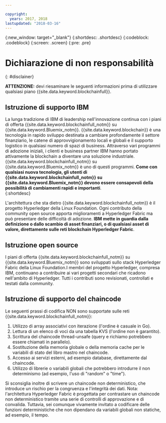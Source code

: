 ```yaml
---

copyright:
  years: 2017, 2018
lastupdated: "2018-03-16"
---
```


{:new_window: target="_blank"}
{:shortdesc: .shortdesc}
{:codeblock: .codeblock}
{:screen: .screen}
{:pre: .pre}


# Dichiarazione di non responsabilità
{: #disclainer}

**ATTENZIONE:** devi riesaminare le seguenti informazioni prima di utilizzare qualsiasi piano {{site.data.keyword.blockchainfull}}.

## Istruzione di supporto IBM

La lunga tradizione di IBM di leadership nell'innovazione continua con i piani di offerta {{site.data.keyword.blockchainfull_notm}} su {{site.data.keyword.Bluemix_notm}}. {{site.data.keyword.blockchain}} è una tecnologia in rapido sviluppo destinata a cambiare profondamente il settore finanziario, le catene di approvvigionamento locali e globali e il supporto logistico in qualsiasi numero di spazi di business. Attraverso vari programmi di adozione iniziali, i clienti e business partner IBM hanno portato attivamente la blockchain a diventare una soluzione industriale. {{site.data.keyword.blockchainfull_notm}} su {{site.data.keyword.Bluemix_notm}} è uno di questi programmi. **Come con qualsiasi nuova tecnologia, gli utenti di {{site.data.keyword.blockchainfull_notm}} su {{site.data.keyword.Bluemix_notm}} devono essere consapevoli della possibilità di cambiamenti rapidi e importanti**.  
{:shortdesc}

L'architettura che sta dietro {{site.data.keyword.blockchainfull_notm}} è il progetto Hyperledger della Linux Foundation. Ogni contributo della community open source apporta miglioramenti a Hyperledger Fabric ma può presentare delle difficoltà di adozione. **IBM mette in guardia dalla definizione o dallo scambio di asset finanziari, o di qualsiasi asset di valore, direttamente sulle reti blockchain Hyperledger Fabric**.  

## Istruzione open source

I piani di offerta {{site.data.keyword.blockchainfull_notm}} su {{site.data.keyword.Bluemix_notm}} sono sviluppati sullo stack Hyperledger Fabric della Linux Foundation.I membri del progetto Hyperledger, compresa IBM, continuano a contribuire ai vari progetti secondari che ricadono nell'ambito di Hyperledger. Tutti i contributi sono revisionati, controllati e testati dalla community.

## Istruzione di supporto del chaincode

Le seguenti prassi di codifica NON sono supportate sulle reti {{site.data.keyword.blockchainfull_notm}}:

1. Utilizzo di array associativi con iterazione (l'ordine è casuale in Go).
2. Lettura di un elenco di voci da una tabella KVS (l'ordine non è garantito).
3. Scrittura del chaincode thread-unsafe (query e richiamo potrebbero essere chiamati in parallelo).
4. Sostituzione della memoria globale o della memoria cache per le variabili di stato del libro mastro nel chaincode.
5. Accesso ai servizi esterni, ad esempio database, direttamente dal chaincode.
6. Utilizzo di librerie o variabili globali che potrebbero introdurre il non determinismo (ad esempio, l'uso di "random" o "time").  

Si sconsiglia inoltre di scrivere un chaincode non deterministico, che introduce un rischio per la congruenza e l'integrità dei dati.  Nota: l'architettura Hyperledger Fabric è progettata per contrastare un chaincode non deterministico tramite una serie di controlli di approvazione e di convalida. Tuttavia, sei comunque vivamente invitato a codificare delle funzioni deterministiche che non dipendano da variabili globali non statiche, ad esempio, il tempo.  
